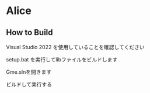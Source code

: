 # Alice
## How to Build

Visual Studio 2022 を使用していることを確認してください

setup.bat を実行してlibファイルをビルドします

Gme.slnを開きます

ビルドして実行する
